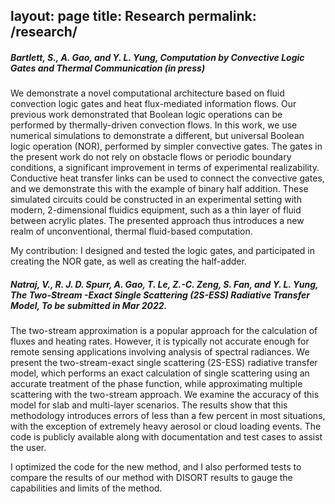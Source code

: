 layout: page
title: Research
permalink: /research/
---

##### Bartlett, S., **A. Gao**, and Y. L. Yung, Computation by Convective Logic Gates and Thermal Communication (in press)


We demonstrate a novel computational architecture based on fluid convection logic gates and heat flux-mediated information flows. Our previous work demonstrated that Boolean logic operations can be performed by thermally-driven convection flows. In this work, we use numerical simulations to demonstrate a different, but universal Boolean logic operation (NOR), performed by simpler convective gates. The gates in the present work do not rely on obstacle flows or periodic boundary conditions, a significant improvement in terms of experimental realizability. Conductive heat transfer links can be used to connect the convective gates, and we demonstrate this with the example of binary half addition. These simulated circuits could be constructed in an experimental setting with modern, 2-dimensional fluidics equipment, such as a thin layer of fluid between acrylic plates. The presented approach thus introduces a new realm of unconventional, thermal fluid-based computation.My contribution: I designed and tested the logic gates, and participated in creating the NOR gate, as well as creating the half-adder.


##### Natraj, V., R. J. D. Spurr, **A. Gao**, T. Le, Z.-C. Zeng, S. Fan, and Y. L. Yung, The Two-Stream -Exact Single Scattering (2S-ESS) Radiative Transfer Model, To be submitted in Mar 2022.


The two-stream approximation is a popular approach for the calculation of fluxes and heating rates. However, it is typically not accurate enough for remote sensing applications involving analysis of spectral radiances. We present the two-stream-exact single scattering (2S-ESS) radiative transfer model, which performs an exact calculation of single scattering using an accurate treatment of the phase function, while approximating multiple scattering with the two-stream approach. We examine the accuracy of this model for slab and multi-layer scenarios. The results show that this methodology introduces errors of less than a few percent in most situations, with the exception of extremely heavy aerosol or cloud loading events. The code is publicly available along with documentation and test cases to assist the user.



I optimized the code for the new method, and I also performed tests to compare the results of our method with DISORT results to gauge the capabilities and limits of the method.
